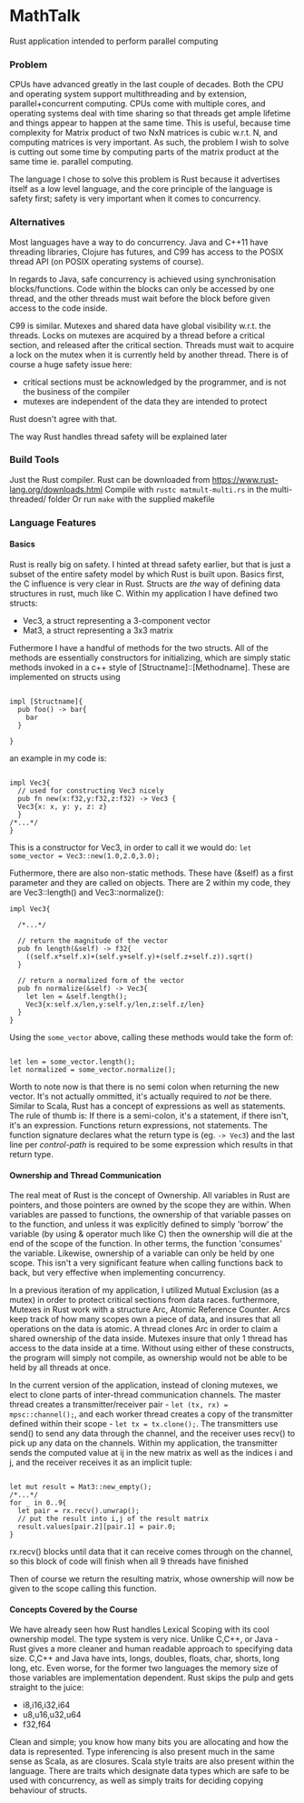 # MathTalk
Rust application intended to perform parallel computing

### Problem
CPUs have advanced greatly in the last couple of decades. Both the CPU and operating system support multithreading and by extension, parallel+concurrent computing. CPUs come with multiple cores, and operating systems deal with time sharing so that threads get ample lifetime and things appear to happen at the same time. This is useful, because time complexity for Matrix product of two NxN matrices is cubic w.r.t. N, and computing matrices is very important. As such, the problem I wish to solve is cutting out some time by computing parts of the matrix product at the same time ie. parallel computing.

The language I chose to solve this problem is Rust because it advertises itself as a low level language, and the core principle of the language is safety first; safety is very important when it comes to concurrency.

### Alternatives
Most languages have a way to do concurrency. Java and C++11 have threading libraries, Clojure has futures, and C99 has access to the POSIX thread API (on POSIX operating systems of course).

In regards to Java, safe concurrency is achieved using synchronisation blocks/functions. Code within the blocks can only be accessed by one thread, and the other threads must wait before the block before given access to the code inside.

C99 is similar. Mutexes and shared data have global visibility w.r.t. the threads. Locks on mutexes are acquired by a thread before a critical section, and released after the critical section. Threads must wait to acquire a lock on the mutex when it is currently held by another thread. There is of course a huge safety issue here:
* critical sections must be acknowledged by the programmer, and is not the business of the compiler
* mutexes are independent of the data they are intended to protect

Rust doesn't agree with that.

The way Rust handles thread safety will be explained later

### Build Tools
Just the Rust compiler.
Rust can be downloaded from https://www.rust-lang.org/downloads.html
Compile with `rustc matmult-multi.rs` in the multi-threaded/ folder
Or run `make` with the supplied makefile

### Language Features

#### Basics
Rust is really big on safety. I hinted at thread safety earlier, but that is just a subset of the entire safety model by which Rust is built upon.
Basics first, the C influence is very clear in Rust. Structs are *the* way of defining data structures in rust, much like C. Within my application I have defined two structs:
- Vec3, a struct representing a 3-component vector
- Mat3, a struct representing a 3x3 matrix

Futhermore I have a handful of methods for the two structs. All of the methods are essentially constructors for initializing, which are simply static methods invoked in a c++ style of [Structname]::[Methodname]. These are implemented on structs using
<pre><code>
impl [Structname]{
  pub foo() -> bar{
    bar
  }

}
</code></pre>

an example in my code is:
<pre><code>
impl Vec3{    
  // used for constructing Vec3 nicely
  pub fn new(x:f32,y:f32,z:f32) -> Vec3 {
  Vec3{x: x, y: y, z: z}
  }
/*...*/
}</code></pre>


This is a constructor for Vec3, in order to call it we would do:
`let some_vector = Vec3::new(1.0,2.0,3.0);`

Futhermore, there are also non-static methods. These have (&self) as a first parameter and they are called on objects. There are 2 within my code, they are Vec3::length() and Vec3::normalize():
<pre><code>impl Vec3{

  /*...*/

  // return the magnitude of the vector
  pub fn length(&self) -> f32{
    ((self.x*self.x)+(self.y+self.y)+(self.z+self.z)).sqrt()
  }

  // return a normalized form of the vector
  pub fn normalize(&self) -> Vec3{
    let len = &self.length();
    Vec3{x:self.x/len,y:self.y/len,z:self.z/len}
  }
}
</code></pre>

Using the `some_vector` above, calling these methods would take the form of:
<pre><code>
let len = some_vector.length();
let normalized = some_vector.normalize();
</code></pre>
Worth to note now is that there is no semi colon when returning the new vector. It's not actually ommitted, it's actually required to *not* be there. Similar to Scala, Rust has a concept of expressions as well as statements. The rule of thumb is: If there is a semi-colon, it's a statement, if there isn't, it's an expression. Functions return expressions, not statements. The function signature declares what the return type is (eg. `-> Vec3`) and the last line per *control-path* is required to be some expression which results in that return type.

#### Ownership and Thread Communication
The real meat of Rust is the concept of Ownership. All variables in Rust are pointers, and those pointers are owned by the scope they are within. When variables are passed to functions, the ownership of that variable passes on to the function, and unless it was explicitly defined to simply 'borrow' the variable (by using & operator much like C) then the ownership will die at the end of the scope of the function. In other terms, the function 'consumes' the variable. Likewise, ownership of a variable can only be held by one scope. This isn't a very significant feature when calling functions back to back, but very effective when implementing concurrency.

In a previous iteration of my application, I utilized Mutual Exclusion (as a mutex) in order to protect critical sections from data races. furthermore, Mutexes in Rust work with a structure Arc<T>, Atomic Reference Counter. Arcs keep track of how many scopes own a piece of data, and insures that all operations on the data is atomic. A thread clones Arc<T> in order to claim a shared ownership of the data inside. Mutexes insure that only 1 thread has access to the data inside at a time. Without using either of these constructs, the program will simply not compile, as ownership would not be able to be held by all threads at once.

In the current version of the application, instead of cloning mutexes, we elect to clone parts of inter-thread communication channels. The master thread creates a transmitter/receiver pair - `let (tx, rx) = mpsc::channel();`, and each worker thread creates a copy of the transmitter defined within their scope - `let tx = tx.clone();`. The transmitters use send() to send any data through the channel, and the receiver uses recv() to pick up any data on the channels. Within my application, the transmitter sends the computed value at ij in the new matrix as well as the indices i and j, and the receiver receives it as an implicit tuple:

<pre><code>
let mut result = Mat3::new_empty();
/*...*/
for _ in 0..9{
  let pair = rx.recv().unwrap();
  // put the result into i,j of the result matrix
  result.values[pair.2][pair.1] = pair.0;
}
</code></pre>

rx.recv() blocks until data that it can receive comes through on the channel, so this block of code will finish when all 9 threads have finished

Then of course we return the resulting matrix, whose ownership will now be given to the scope calling this function.

#### Concepts Covered by the Course
We have already seen how Rust handles Lexical Scoping with its cool ownership model. The type system is very nice. Unlike C,C++, or Java - Rust gives a more cleaner and human readable approach to specifying data size. C,C++ and Java have ints, longs, doubles, floats, char, shorts, long long, etc. Even worse, for the former two languages the memory size of those variables are implementation dependent. Rust skips the pulp and gets straight to the juice:
- i8,i16,i32,i64
- u8,u16,u32,u64
- f32,f64

Clean and simple; you know how many bits you are allocating and how the data is represented.
Type inferencing is also present much in the same sense as Scala, as are closures.
Scala style traits are also present within the language. There are traits which designate data types which are safe to be used with concurrency, as well as simply traits for deciding copying behaviour of structs.
